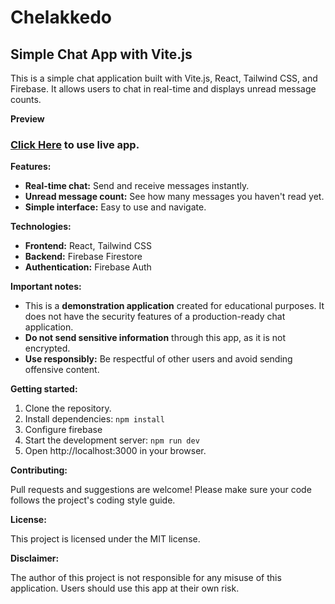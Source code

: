 # Chelakkedo
## Simple Chat App with Vite.js

This is a simple chat application built with Vite.js, React, Tailwind CSS, and Firebase. It allows users to chat in real-time and displays unread message counts.

**Preview**

### [Click Here](https://rameesjahan.me/chelakkedo/) to use live app.

**Features:**

* **Real-time chat:** Send and receive messages instantly.
* **Unread message count:** See how many messages you haven't read yet.
* **Simple interface:** Easy to use and navigate.

**Technologies:**

* **Frontend:** React, Tailwind CSS
* **Backend:** Firebase Firestore
* **Authentication:** Firebase Auth

**Important notes:**

* This is a **demonstration application** created for educational purposes. It does not have the security features of a production-ready chat application.
* **Do not send sensitive information** through this app, as it is not encrypted.
* **Use responsibly:** Be respectful of other users and avoid sending offensive content.

**Getting started:**

1. Clone the repository.
2. Install dependencies: `npm install`
3. Configure firebase
4. Start the development server: `npm run dev`
5. Open http://localhost:3000 in your browser.

**Contributing:**

Pull requests and suggestions are welcome! Please make sure your code follows the project's coding style guide.

**License:**

This project is licensed under the MIT license.

**Disclaimer:**

The author of this project is not responsible for any misuse of this application. Users should use this app at their own risk.
